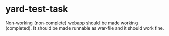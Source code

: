 yard-test-task
==============

Non-working (non-complete) webapp should be made working (completed). It should be made runnable as war-file and it should work fine.
